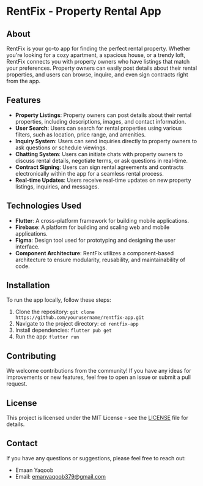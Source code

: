 # RentFix - Property Rental App

## About
RentFix is your go-to app for finding the perfect rental property. Whether you're looking for a cozy apartment, a spacious house, or a trendy loft, RentFix connects you with property owners who have listings that match your preferences. Property owners can easily post details about their rental properties, and users can browse, inquire, and even sign contracts right from the app.

## Features
- **Property Listings**: Property owners can post details about their rental properties, including descriptions, images, and contact information.
- **User Search**: Users can search for rental properties using various filters, such as location, price range, and amenities.
- **Inquiry System**: Users can send inquiries directly to property owners to ask questions or schedule viewings.
- **Chatting System**: Users can initiate chats with property owners to discuss rental details, negotiate terms, or ask questions in real-time.
- **Contract Signing**: Users can sign rental agreements and contracts electronically within the app for a seamless rental process.
- **Real-time Updates**: Users receive real-time updates on new property listings, inquiries, and messages.

## Technologies Used
- **Flutter**: A cross-platform framework for building mobile applications.
- **Firebase**: A platform for building and scaling web and mobile applications.
- **Figma**: Design tool used for prototyping and designing the user interface.
- **Component Architecture**: RentFix utilizes a component-based architecture to ensure modularity, reusability, and maintainability of code.

## Installation
To run the app locally, follow these steps:
1. Clone the repository: `git clone https://github.com/yourusername/rentfix-app.git`
2. Navigate to the project directory: `cd rentfix-app`
3. Install dependencies: `flutter pub get`
4. Run the app: `flutter run`

## Contributing
We welcome contributions from the community! If you have any ideas for improvements or new features, feel free to open an issue or submit a pull request.

## License
This project is licensed under the MIT License - see the [LICENSE](LICENSE) file for details.

## Contact
If you have any questions or suggestions, please feel free to reach out:
- Emaan Yaqoob
- Email: emanyaqoob379@gmail.com
